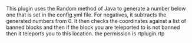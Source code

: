 This plugin uses the Random method of Java to generate a number below one that is set in the config.yml file. For negatives, it subtracts the generated numbers from 0. It then checks 
the coordinates against a list of banned blocks and then if the block you are teleported to is not banned then it teleports you to this location. the permission is rtplugin.rtp
